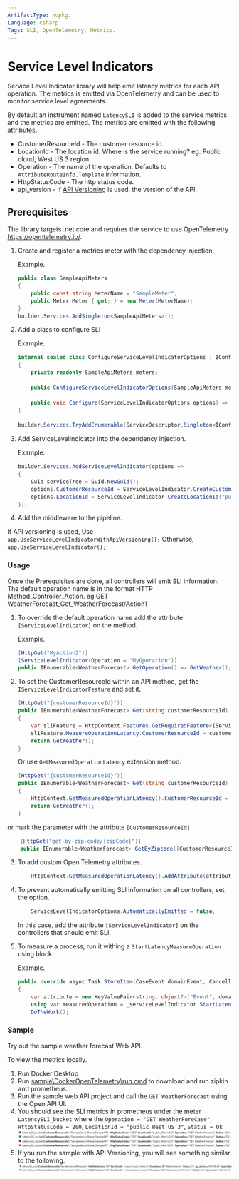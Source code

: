 ```yaml
---
ArtifactType: nupkg.
Language: csharp.
Tags: SLI, OpenTelemetry, Metrics.
---
```


# Service Level Indicators

Service Level Indicator library will help emit latency metrics for each API operation. The metrics is emitted via OpenTelemetry and can be used to monitor service level agreements.

By default an instrument named `LatencySLI` is added to the service metrics and the metrics are emitted. The metrics are emitted with the following [attributes](https://opentelemetry.io/docs/specs/otel/common/#attribute).

* CustomerResourceId - The customer resource id.
* LocationId - The location id. Where is the service running? eg. Public cloud, West US 3 region.
* Operation - The name of the operation. Defaults to `AttributeRouteInfo.Template` information.
* HttpStatusCode - The http status code.
* api_version - If [API Versioning](https://github.com/dotnet/aspnet-api-versioning) is used, the version of the API.

## Prerequisites

The library targets .net core and requires the service to use OpenTelemetry https://opentelemetry.io/.

1. Create and register a metrics meter with the dependency injection.

   Example.

    ``` csharp
    public class SampleApiMeters
    {
        public const string MeterName = "SampleMeter";
        public Meter Meter { get; } = new Meter(MeterName);
    }
    builder.Services.AddSingleton<SampleApiMeters>();
    ```
    
2. Add a class to configure SLI

    Example.
    ```csharp
    internal sealed class ConfigureServiceLevelIndicatorOptions : IConfigureOptions<ServiceLevelIndicatorOptions>
    {
        private readonly SampleApiMeters meters;

        public ConfigureServiceLevelIndicatorOptions(SampleApiMeters meters) => this.meters = meters;

        public void Configure(ServiceLevelIndicatorOptions options) => options.Meter = meters.Meter;
    }

    builder.Services.TryAddEnumerable(ServiceDescriptor.Singleton<IConfigureOptions<ServiceLevelIndicatorOptions>, ConfigureServiceLevelIndicatorOptions>());
    ```

3. Add ServiceLevelIndicator into the dependency injection.

   Example.

    ``` csharp
    builder.Services.AddServiceLevelIndicator(options =>
    {
        Guid serviceTree = Guid.NewGuid();
        options.CustomerResourceId = ServiceLevelIndicator.CreateCustomerResourceId(serviceTree);
        options.LocationId = ServiceLevelIndicator.CreateLocationId("public", "westus2");
    });
    ```

4.  Add the middleware to the pipeline.
        
   If API versioning is used, Use `app.UseServiceLevelIndicatorWithApiVersioning();`
   Otherwise, `app.UseServiceLevelIndicator();`
        

### Usage

Once the Prerequisites are done, all controllers will emit SLI information.
The default operation name is in the format HTTP Method_Controller_Action. 
eg GET WeatherForecast_Get_WeatherForecast/Action1

1. To override the default operation name add the attribute `[ServiceLevelIndicator]` on the method.

   Example.

    ``` csharp
    [HttpGet("MyAction2")]
    [ServiceLevelIndicator(Operation = "MyOperation")]
    public IEnumerable<WeatherForecast> GetOperation() => GetWeather();
    ```

2. To set the CustomerResourceId within an API method, get the `IServiceLevelIndicatorFeature` and set it.

    ``` csharp
    [HttpGet("{customerResourceId}")]
    public IEnumerable<WeatherForecast> Get(string customerResourceId)
    {
        var sliFeature = HttpContext.Features.GetRequiredFeature<IServiceLevelIndicatorFeature>();
        sliFeature.MeasureOperationLatency.CustomerResourceId = customerResourceId;
        return GetWeather();
    }
    ```
    Or use `GetMeasuredOperationLatency` extension method.
        
    ``` csharp
    [HttpGet("{customerResourceId}")]
    public IEnumerable<WeatherForecast> Get(string customerResourceId)
    {
        HttpContext.GetMeasuredOperationLatency().CustomerResourceId = customerResourceId;
        return GetWeather();
    }
    ```
or mark the parameter with the attribute `[CustomerResourceId]`
```csharp
    [HttpGet("get-by-zip-code/{zipCode}")]
    public IEnumerable<WeatherForecast> GetByZipcode([CustomerResourceId] string zipCode) => GetWeather();
```

3. To add custom Open Telemetry attributes.
    ``` csharp 
        HttpContext.GetMeasuredOperationLatency().AddAttribute(attribute, value);
    ```

4. To prevent automatically emitting SLI information on all controllers, set the option.
    ``` csharp 
        ServiceLevelIndicatorOptions.AutomaticallyEmitted = false;
    ```
    In this case, add the attribute `[ServiceLevelIndicator]` on the controllers that should emit SLI.
    
5. To measure a process, run it withing a `StartLatencyMeasureOperation` using block.

   Example.

    ``` csharp
   public override async Task StoreItem(CaseEvent domainEvent, CancellationToken cancellationToken)
    {
        var attribute = new KeyValuePair<string, object?>("Event", domainEvent.GetType().Name);
        using var measuredOperation = _serviceLevelIndicator.StartLatencyMeasureOperation("StoreItem", attribute);
        DoTheWork();
    ```

### Sample

Try out the sample weather forecast Web API.

To view the metrics locally.

1. Run Docker Desktop
2. Run [sample\DockerOpenTelemetry\run.cmd](sample\DockerOpenTelemetry\run.cmd) to download and run zipkin and prometheus.
3. Run the sample web API project and call the `GET WeatherForecast` using the Open API UI.
4. You should see the SLI metrics in prometheus under the meter `LatencySLI_bucket` where the `Operation = "GET WeatherForeCase"`, `HttpStatusCode = 200`, `LocationId = "public_West US 3"`, `Status = Ok`
![SLI](assets/prometheus.jpg)
5. If you run the sample with API Versioning, you will see something similar to the following.
![SLI](assets/versioned.jpg)
